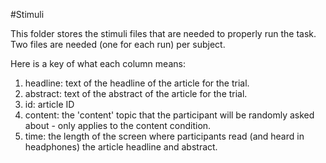 #Stimuli

This folder stores the stimuli files that are needed to properly run the task. Two files are needed (one for each run) per subject. 

Here is a key of what each column means:
1. headline: text of the headline of the article for the trial.<br>
2. abstract: text of the abstract of the article for the trial.<br>
3. id: article ID <br>
4. content: the 'content' topic that the participant will be randomly asked about - only applies to the content condition.<br>
5. time: the length of the screen where participants read (and heard in headphones) the article headline and abstract.
